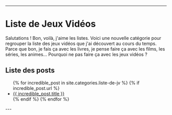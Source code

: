 
---
# Liste de Jeux Vidéos
Salutations ! 
Bon, voilà, j'aime les listes.
Voici une nouvelle catégorie pour regrouper la liste des jeux vidéos que j'ai découvert au cours du temps. Parce que bon, je fais ça avec les livres, je pense faire ça avec les films, les séries, les animes... Pourquoi ne pas faire ça avec les jeux vidéos ?

## Liste des posts
<ul>
  {% for incredible_post in site.categories.liste-de-jv %}
    {% if incredible_post.url %}
        <li><a href="{{ site.baseurl }}/{{ incredible_post.url }}">{{ incredible_post.title }}</a></li>
    {% endif %}
  {% endfor %}
</ul>
--- 